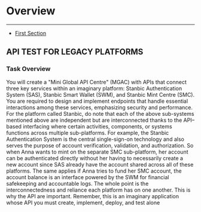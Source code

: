 # Overview

---

- [First Section](#section-1)

<a name="section-1"></a>
## API TEST FOR LEGACY PLATFORMS

### Task Overview
You will create a "Mini Global API Centre" (MGAC) with APIs that connect three key services
 within an imaginary platform: Stanbic Authentication System (SAS), Stanbic Smart Wallet
 (SWM), and Stanbic Mint Centre (SMC). You are required to design and implement endpoints
 that handle essential interactions among these services, emphasizing security and
 performance.
 For the platform called Stanbic, do note that each of the above sub-systems mentioned above
 are independent but are interconnected thanks to the API–based interfacing where certain
 activities, components, or systems functions across multiple sub-platforms.
 For example, the Stanbic Authentication System is the central single-sign-on technology and
 also serves the purpose of account verification, validation, and authorization. So when Anna
 wants to mint on the separate SMC sub-platform, her account can be authenticated directly
 without her having to necessarily create a new account since SAS already have the account
 shared across all of these platforms.
 The same applies if Anna tries to fund her SMC account, the account balance is an interface
 powered by the SWM for financial safekeeping and accountable logs.
 The whole point is the interconnectedness and reliance each platform has on one another. This
 is why the API are important. Remember, this is an imaginary application whose API you must
 create, implement, deploy, and test alone